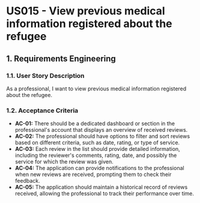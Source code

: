 # US015 - View previous medical information registered about the refugee

## 1. Requirements Engineering

### 1.1. User Story Description

As a professional, I want to view previous medical information registered about the refugee.

### 1.2. Acceptance Criteria

* **AC-01:** There should be a dedicated dashboard or section in the professional's account that displays an overview of received reviews.
* **AC-02:** The professional should have options to filter and sort reviews based on different criteria, such as date, rating, or type of service.
* **AC-03:** Each review in the list should provide detailed information, including the reviewer's comments, rating, date, and possibly the service for which the review was given.
* **AC-04:** The application can provide notifications to the professional when new reviews are received, prompting them to check their feedback.
* **AC-05:** The application should maintain a historical record of reviews received, allowing the professional to track their performance over time.
